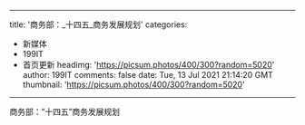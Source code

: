 
---
title: '商务部：_十四五_商务发展规划'
categories: 
 - 新媒体
 - 199IT
 - 首页更新
headimg: 'https://picsum.photos/400/300?random=5020'
author: 199IT
comments: false
date: Tue, 13 Jul 2021 21:14:20 GMT
thumbnail: 'https://picsum.photos/400/300?random=5020'
---

<div>   
商务部：“十四五”商务发展规划  
</div>
            